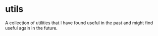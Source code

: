 utils
=====

A collection of utilities that I have found useful in the past and might find useful again in the future.
